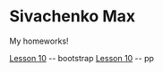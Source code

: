 # Sivachenko Max
My homeworks!

[Lesson 10](https://sevamax.github.io/lesson%2010/ "Homework") -- bootstrap
[Lesson 10](https://sevamax.github.io/lesson%2013/ "Homework") -- pp
